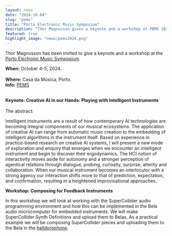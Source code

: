 ```yaml
---
layout: news
date: "2024-10-04"
slug: "pems"
title: "Porto Electronic Music Symposium"
description: "Thor Magnusson gives a keynote and a workshop at PEMS 2024"
featured: true
highlight_image: "news/pems2024.png"
---
```


<script>
    import CaptionedImage from "../../components/Images/CaptionedImage.svelte"
</script>

<CaptionedImage
    src="news/pems2024.png"
    alt="Porto Electronic Music Symposium"
    caption="Porto Electronic Music Symposium."
/>

Thor Magnusson has been invited to give a keynote and a workshop at the [Porto Electronic Music Symposium](https://casadamusica.com/pems-2024/).

<b>When: </b>October 4-5, 2024.<br>  
<b>Where: </b> Casa da Música, Porto.<br>
<b>Info:</b> <a href="https://casadamusica.com/pems-2024/">PEMS</a><br> 
<br>

<b>Keynote: Creative AI in our Hands: Playing with Intelligent Instruments</b>
<br><br>
The abstract:  

Intelligent instruments are a result of how contemporary AI technologies are becoming integral components of our musical ecosystems. The application of creative AI can range from automatic music creation to the embedding of intelligent algorithms in the instrument itself. Based on experience in practice-based research on creative AI systems, I will present a new mode of exploration and enquiry that emerges when we encounter an intelligent instrument and begin to discover their ergodynamics. The HCI notion of interactivity moves aside for autonomy and a stronger perception of agentical relations through dialogue, probing, curiosity, surprise, alterity and collaboration. When our musical instrument becomes an interlocutor with a strong agency our interaction shifts more to that of prediction, expectation, and confirmation, resulting in a heightened improvisational approaches.


<b>Workshop: Composing for Feedback Instruments</b>

In this workshop we will look at working with the SuperCollider audio programming environment and how this can be implemented in the Bela audio microcomputer for embedded instruments. We will make SuperCollider Synth Definitions and upload them to Belas. As a practical example we will be composing SuperCollider pieces and uploading them to the Bela in the [halldorophone](www.iil.is/research/halldorophone).

